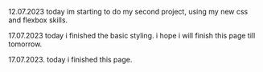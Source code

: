 12.07.2023
today im starting to do my second project, using my new css and flexbox skills.

17.07.2023
today i finished the basic styling. i hope i will finish this page till tomorrow.

17.07.2023.
today i finished this page.
